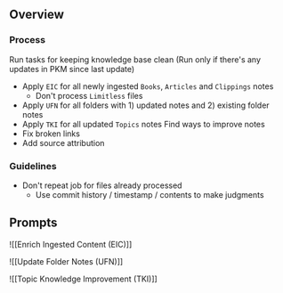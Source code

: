 ## Overview
### Process
Run tasks for keeping knowledge base clean
(Run only if there's any updates in PKM since last update)
- Apply `EIC` for all newly ingested `Books`, `Articles` and `Clippings` notes
	- Don't process `Limitless` files
- Apply `UFN` for all folders with 1) updated notes and 2) existing folder notes
- Apply `TKI` for all updated `Topics` notes
Find ways to improve notes
- Fix broken links
- Add source attribution
### Guidelines
- Don't repeat job for files already processed
	- Use commit history / timestamp / contents to make judgments 

## Prompts
![[Enrich Ingested Content (EIC)]]

![[Update Folder Notes (UFN)]]

![[Topic Knowledge Improvement (TKI)]]
